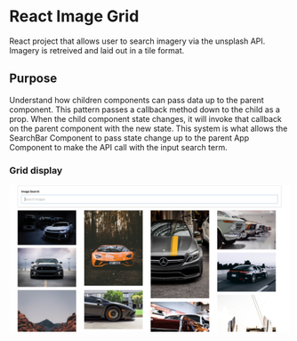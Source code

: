 # React Image Grid

React project that allows user to search imagery via the unsplash API. Imagery is retreived and laid out in a tile format.

## Purpose

Understand how children components can pass data up to the parent component. This pattern passes a callback method down to the child as a prop. When the child component state changes, it will invoke that callback on the parent component with the new state. This system is what allows the SearchBar Component to pass state change up to the parent App Component to make the API call with the input search term.

### Grid display
![image of React image grid with retreived images](assets/layout.png)